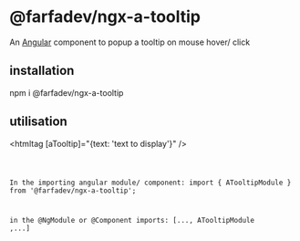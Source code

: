 <h1> @farfadev/ngx-a-tooltip </h1>

An [Angular](https://angular.dev/) component to popup a tooltip on mouse hover/ click

<h2>installation</h2>
npm i @farfadev/ngx-a-tooltip

<h2>utilisation</h2>
<p>&lt;htmltag [aTooltip]="{text: 'text to display'}" /&gt;</p>
<code color='blue'>

In the importing angular module/ component:
import { ATooltipModule } from '@farfadev/ngx-a-tooltip';

in the @NgModule or @Component
imports: [..., ATooltipModule ,...]
